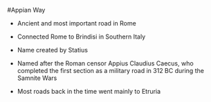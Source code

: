 #Appian Way















- Ancient and most important road in Rome















- Connected Rome to Brindisi in Southern Italy















- Name created by Statius















- Named after the Roman censor Appius Claudius Caecus, who completed the first section as a military road in 312 BC during the Samnite Wars















- Most roads back in the time went mainly to Etruria